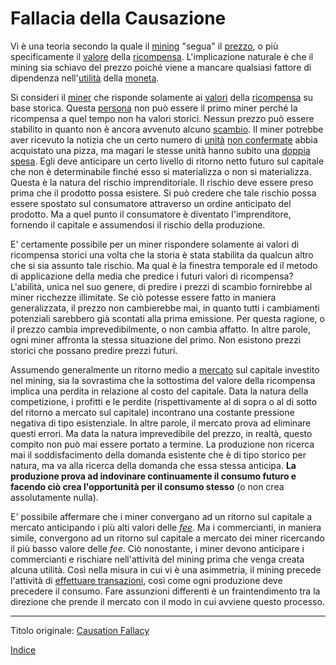 # Fallacia della Causazione



Vi è una teoria secondo la quale il [mining](ch101-glossary.md#centro-di-mining-mine) "segua" il [prezzo](ch101-glossary.md#prezzo), o più specificamente il [valore](ch101-glossary.md#valore) della [ricompensa](ch101-glossary.md#ricompensa-reward). L'implicazione naturale è che il mining sia schiavo del prezzo poiché viene a mancare qualsiasi fattore di dipendenza nell'[utilità](ch101-glossary.md#utilità) della [moneta](ch101-glossary.md#moneta).

Si consideri il [miner](ch101-glossary.md#miner) che risponde solamente ai [valori](ch101-glossary.md#valore) della [ricompensa](ch101-glossary.md#ricompensa-reward) su base storica. Questa [persona](ch101-glossary.md#persona) non può essere il primo miner perché la ricompensa a quel tempo non ha valori storici. Nessun prezzo può essere stabilito in quanto non è ancora avvenuto alcuno [scambio](ch101-glossary.md#scambio). Il miner potrebbe aver ricevuto la notizia che un certo numero di [unità](ch101-glossary.md#unità) [non confermate](ch101-glossary.md#non-confermata) abbia acquistato una pizza, ma magari le stesse unità hanno subito una [doppia spesa](ch101-glossary.md#doppia-spesa). Egli deve anticipare un certo livello di ritorno netto futuro sul capitale che non è determinabile finché esso si materializza o non si materializza. Questa è la natura del rischio imprenditoriale. Il rischio deve essere preso prima che il prodotto possa esistere. Si può credere che tale rischio possa essere spostato sul consumatore attraverso un ordine anticipato del prodotto. Ma a quel punto il consumatore è diventato l'imprenditore, fornendo il capitale e assumendosi il rischio della produzione.

E' certamente possibile per un miner rispondere solamente ai valori di ricompensa storici una volta che la storia è stata stabilita da qualcun altro che si sia assunto tale rischio. Ma qual è la finestra temporale ed il metodo di applicazione della media che predice i futuri valori di ricompensa? L'abilità, unica nel suo genere, di predire i prezzi di scambio fornirebbe al miner ricchezze illimitate. Se ciò potesse essere fatto in maniera generalizzata, il prezzo non cambierebbe mai, in quanto tutti i cambiamenti potenziali sarebbero già scontati alla prima emissione. Per questa ragione, o il prezzo cambia imprevedibilmente, o non cambia affatto. In altre parole, ogni miner affronta la stessa situazione del primo. Non esistono prezzi storici che possano predire prezzi futuri.

Assumendo generalmente un ritorno medio a [mercato](ch101-glossary.md#mercato) sul capitale investito nel mining, sia la sovrastima che la sottostima del valore della ricompensa implica una perdita in relazione al costo del capitale. Data la natura della competizione, i profitti e le perdite (rispettivamente al di sopra o al di sotto del ritorno a mercato sul capitale) incontrano una costante pressione negativa di tipo esistenziale. In altre parole, il mercato prova ad eliminare questi errori. Ma data la natura imprevedibile del prezzo, in realtà, questo compito non può mai essere portato a termine. La produzione non ricerca mai il soddisfacimento della domanda esistente che è di tipo storico per natura, ma va alla ricerca della domanda che essa stessa anticipa. **La produzione prova ad indovinare continuamente il consumo futuro e facendo ciò crea l'opportunità per il consumo stesso** (o non crea assolutamente nulla).

E' possibile affermare che i miner convergano ad un ritorno sul capitale a mercato anticipando i più alti valori delle [_fee_](ch101-glossary.md#commissioni-di-transazione-fee). Ma i commercianti, in maniera simile, convergono ad un ritorno sul capitale a mercato dei miner ricercando il più basso valore delle _fee_. Ciò nonostante, i miner devono anticipare i commercianti e rischiare nell'attività del mining prima che venga creata alcuna utilità. Così nella misura in cui vi è una asimmetria, il mining precede l'attività di [effettuare transazioni](ch101-glossary.md#transazione), così come ogni produzione deve precedere il consumo. Fare assunzioni differenti è un fraintendimento tra la direzione che prende il mercato con il modo in cui avviene questo processo.

---------
Titolo originale: [Causation Fallacy](https://github.com/libbitcoin/libbitcoin-system/wiki/Causation-Fallacy)

[Indice](/README.md)


